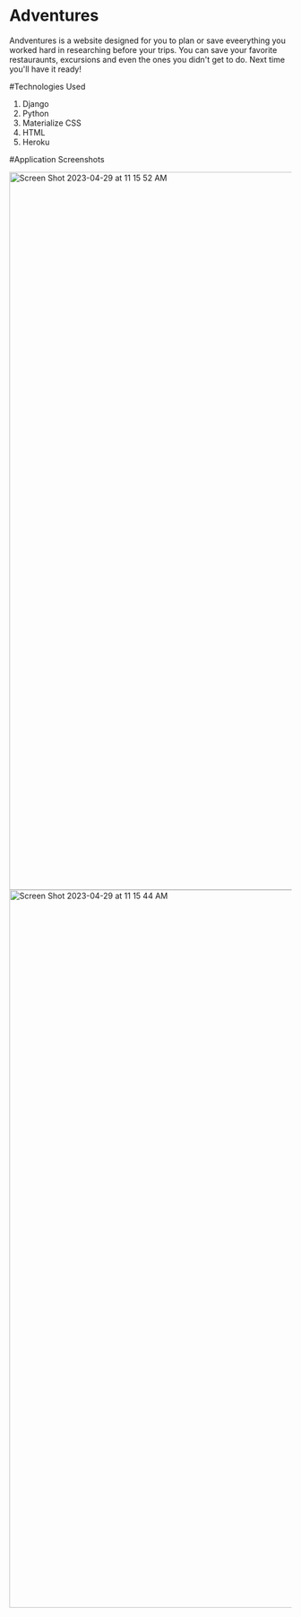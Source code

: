# Adventures

Andventures is a website designed for you to plan or save eveerything you worked hard in researching before your trips. You can save your favorite restauraunts, excursions and even the ones you didn't get to do. Next time you'll have it ready! 

#Technologies Used 

1. Django 
2. Python
3. Materialize CSS
4. HTML
5. Heroku 

#Application Screenshots 

<img width="1280" alt="Screen Shot 2023-04-29 at 11 15 52 AM" src="https://user-images.githubusercontent.com/97905547/235310163-f83e8006-992f-47ec-abca-78afd8aca8f5.png">
<img width="1280" alt="Screen Shot 2023-04-29 at 11 15 44 AM" src="https://user-images.githubusercontent.com/97905547/235310166-5fe76765-1b1a-4e3d-9b98-d665ce27f64c.png">
